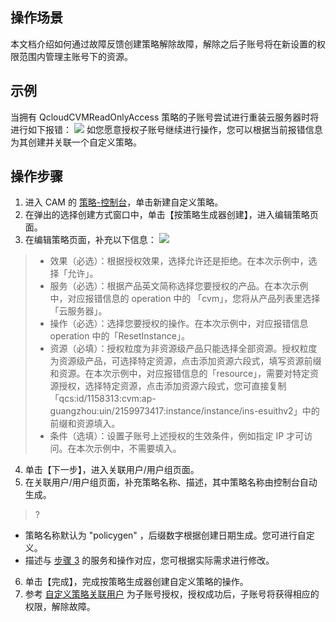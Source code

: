 ## 操作场景
本文档介绍如何通过故障反馈创建策略解除故障，解除之后子账号将在新设置的权限范围内管理主账号下的资源。

## 示例
当拥有 QcloudCVMReadOnlyAccess 策略的子账号尝试进行重装云服务器时将进行如下报错：
![](https://main.qcloudimg.com/raw/cc6dc7214138756bbef201223b3aa066.png)
如您愿意授权子账号继续进行操作，您可以根据当前报错信息为其创建并关联一个自定义策略。

## 操作步骤
1. 进入 CAM 的 [策略-控制台](https://console.cloud.tencent.com/cam/policy)，单击新建自定义策略。
2. 在弹出的选择创建方式窗口中，单击【按策略生成器创建】，进入编辑策略页面。
3. 在编辑策略页面，补充以下信息：[](id:3)
![](https://main.qcloudimg.com/raw/47c01e7efc774f59c23c8f6d3568db78.png)

 > - 效果（必选）：根据授权效果，选择允许还是拒绝。在本次示例中，选择「允许」。
 > - 服务（必选）：根据产品英文简称选择您要授权的产品。在本次示例中，对应报错信息的 operation 中的 「cvm」，您将从产品列表里选择「云服务器」。
> - 操作（必选）：选择您要授权的操作。在本次示例中，对应报错信息 operation 中的「ResetInstance」。
> - 资源（必填）：授权粒度为非资源级产品只能选择全部资源。授权粒度为资源级产品，可选择特定资源，点击添加资源六段式，填写资源前缀和资源。在本次示例中，对应报错信息的「resource」，需要对特定资源授权，选择特定资源，点击添加资源六段式，您可直接复制「qcs:id/1158313:cvm:ap-guangzhou:uin/2159973417:instance/instance/ins-esuithv2」中的前缀和资源填入。
> - 条件（选填）：设置子账号上述授权的生效条件，例如指定 IP 才可访问。在本次示例中，不需要填入。

4. 单击【下一步】，进入关联用户/用户组页面。
5. 在关联用户/用户组页面，补充策略名称、描述，其中策略名称由控制台自动生成。
>?  
 - 策略名称默认为 "policygen" ，后缀数字根据创建日期生成。您可进行自定义。
 - 描述与 [步骤 3](#3) 的服务和操作对应，您可根据实际需求进行修改。
6. 单击【完成】，完成按策略生成器创建自定义策略的操作。
7. 参考 [自定义策略关联用户](https://cloud.tencent.com/document/product/598/10602#.E8.87.AA.E5.AE.9A.E4.B9.89.E7.AD.96.E7.95.A5.E5.85.B3.E8.81.94.E7.94.A8.E6.88.B7) 为子账号授权，授权成功后，子账号将获得相应的权限，解除故障。



